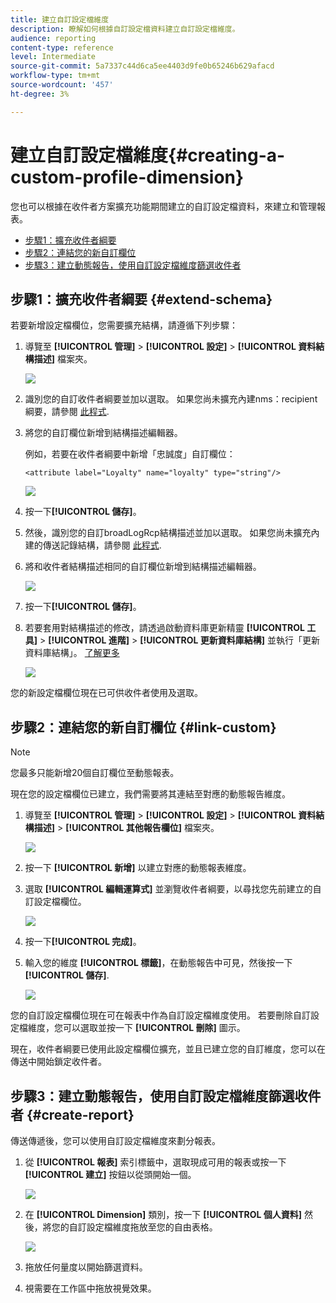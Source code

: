 ```yaml
---
title: 建立自訂設定檔維度
description: 瞭解如何根據自訂設定檔資料建立自訂設定檔維度。
audience: reporting
content-type: reference
level: Intermediate
source-git-commit: 5a7337c44d6ca5ee4403d9fe0b65246b629afacd
workflow-type: tm+mt
source-wordcount: '457'
ht-degree: 3%

---
```


# 建立自訂設定檔維度{#creating-a-custom-profile-dimension}

您也可以根據在收件者方案擴充功能期間建立的自訂設定檔資料，來建立和管理報表。

* [步驟1：擴充收件者綱要](##extend-schema)
* [步驟2：連結您的新自訂欄位](#link-custom)
* [步驟3：建立動態報告，使用自訂設定檔維度篩選收件者](#create-report)

## 步驟1：擴充收件者綱要 {#extend-schema}

若要新增設定檔欄位，您需要擴充結構，請遵循下列步驟：

1. 導覽至 **[!UICONTROL 管理]** > **[!UICONTROL 設定]** > **[!UICONTROL 資料結構描述]** 檔案夾。

   ![](assets/custom_field_1.png)

1. 識別您的自訂收件者綱要並加以選取。 如果您尚未擴充內建nms：recipient綱要，請參閱 [此程式](https://experienceleague.adobe.com/en/docs/campaign/campaign-v8/developer/shemas-forms/extend-schema).

1. 將您的自訂欄位新增到結構描述編輯器。

   例如，若要在收件者綱要中新增「忠誠度」自訂欄位：

   ```
   <attribute label="Loyalty" name="loyalty" type="string"/>
   ```

   ![](assets/custom_field_2.png)

1. 按一下&#x200B;**[!UICONTROL 儲存]**。

1. 然後，識別您的自訂broadLogRcp結構描述並加以選取。 如果您尚未擴充內建的傳送記錄結構，請參閱 [此程式](https://experienceleague.adobe.com/en/docs/campaign/campaign-v8/developer/shemas-forms/extend-schema).

1. 將和收件者結構描述相同的自訂欄位新增到結構描述編輯器。

   ![](assets/custom_field_3.png)

1. 按一下&#x200B;**[!UICONTROL 儲存]**。

1. 若要套用對結構描述的修改，請透過啟動資料庫更新精靈 **[!UICONTROL 工具]** > **[!UICONTROL 進階]** > **[!UICONTROL 更新資料庫結構]** 並執行「更新資料庫結構」。 [了解更多](https://experienceleague.adobe.com/en/docs/campaign/campaign-v8/developer/shemas-forms/update-database-structure)

   ![](assets/custom_field_4.png)

您的新設定檔欄位現在已可供收件者使用及選取。

## 步驟2：連結您的新自訂欄位 {#link-custom}

>[!NOTE]
>
> 您最多只能新增20個自訂欄位至動態報表。

現在您的設定檔欄位已建立，我們需要將其連結至對應的動態報告維度。

1. 導覽至 **[!UICONTROL 管理]** > **[!UICONTROL 設定]** > **[!UICONTROL 資料結構描述]** > **[!UICONTROL 其他報告欄位]** 檔案夾。

   ![](assets/custom_field_5.png)

1. 按一下 **[!UICONTROL 新增]** 以建立對應的動態報表維度。

1. 選取 **[!UICONTROL 編輯運算式]** 並瀏覽收件者綱要，以尋找您先前建立的自訂設定檔欄位。

   ![](assets/custom_field_6.png)

1. 按一下&#x200B;**[!UICONTROL 完成]**。

1. 輸入您的維度 **[!UICONTROL 標籤]**，在動態報告中可見，然後按一下 **[!UICONTROL 儲存]**.

   ![](assets/custom_field_7.png)

您的自訂設定檔欄位現在可在報表中作為自訂設定檔維度使用。 若要刪除自訂設定檔維度，您可以選取並按一下 **[!UICONTROL 刪除]** 圖示。

現在，收件者綱要已使用此設定檔欄位擴充，並且已建立您的自訂維度，您可以在傳送中開始鎖定收件者。

## 步驟3：建立動態報告，使用自訂設定檔維度篩選收件者 {#create-report}

傳送傳遞後，您可以使用自訂設定檔維度來劃分報表。

1. 從 **[!UICONTROL 報表]** 索引標籤中，選取現成可用的報表或按一下 **[!UICONTROL 建立]** 按鈕以從頭開始一個。

   ![](assets/custom_field_8.png)

1. 在 **[!UICONTROL Dimension]** 類別，按一下 **[!UICONTROL 個人資料]** 然後，將您的自訂設定檔維度拖放至您的自由表格。

   ![](assets/custom_field_9.png)

1. 拖放任何量度以開始篩選資料。

1. 視需要在工作區中拖放視覺效果。
